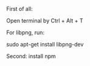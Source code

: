 First of all:

Open terminal by Ctrl + Alt + T

For libpng, run:

sudo apt-get install libpng-dev


Second:
install npm